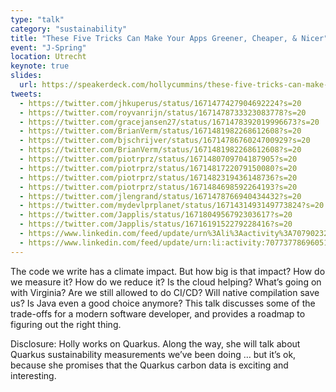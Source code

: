 ```yaml
---
type: "talk"
category: "sustainability"
title: "These Five Tricks Can Make Your Apps Greener, Cheaper, & Nicer"
event: "J-Spring"
location: Utrecht
keynote: true
slides:
  url: https://speakerdeck.com/hollycummins/these-five-tricks-can-make-your-apps-greener-cheaper-and-nicer-40c62b96-7b87-4d6d-90fb-b684582fc9d6
tweets:
  - https://twitter.com/jhkuperus/status/1671477427904692224?s=20
  - https://twitter.com/royvanrijn/status/1671478733323083778?s=20
  - https://twitter.com/gracejansen27/status/1671478392019996673?s=20
  - https://twitter.com/BrianVerm/status/1671481982268612608?s=20
  - https://twitter.com/bjschrijver/status/1671478676024700929?s=20
  - https://twitter.com/BrianVerm/status/1671481982268612608?s=20
  - https://twitter.com/piotrprz/status/1671480709704187905?s=20
  - https://twitter.com/piotrprz/status/1671481722079150080?s=20
  - https://twitter.com/piotrprz/status/1671482319436148736?s=20
  - https://twitter.com/piotrprz/status/1671484698592264193?s=20
  - https://twitter.com/jlengrand/status/1671478766940434432?s=20
  - https://twitter.com/mydevlprplanet/status/1671431493149773824?s=20
  - https://twitter.com/Japplis/status/1671804956792303617?s=20
  - https://twitter.com/Japplis/status/1671619152279228416?s=20
  - https://www.linkedin.com/feed/update/urn%3Ali%3Aactivity%3A7079023240647471104
  - https://www.linkedin.com/feed/update/urn:li:activity:7077377869605138432/
---
```


The code we write has a climate impact. But how big is that impact? How do we measure it? How do we reduce it? Is the cloud helping? What’s going on with Virginia? Are we still allowed to do CI/CD? Will native compilation save us? Is Java even a good choice anymore? This talk discusses some of the trade-offs for a modern software developer, and provides a roadmap to figuring out the right thing.

Disclosure: Holly works on Quarkus. Along the way, she will talk about Quarkus sustainability measurements we’ve been doing … but it’s ok, because she promises that the Quarkus carbon data is exciting and interesting.
